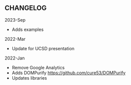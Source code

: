 
## CHANGELOG

2023-Sep
- Adds examples

2022-Mar
- Update for UCSD presentation

2022-Jan
- Remove Google Analytics
- Adds DOMPurify https://github.com/cure53/DOMPurify
- Updates libraries
